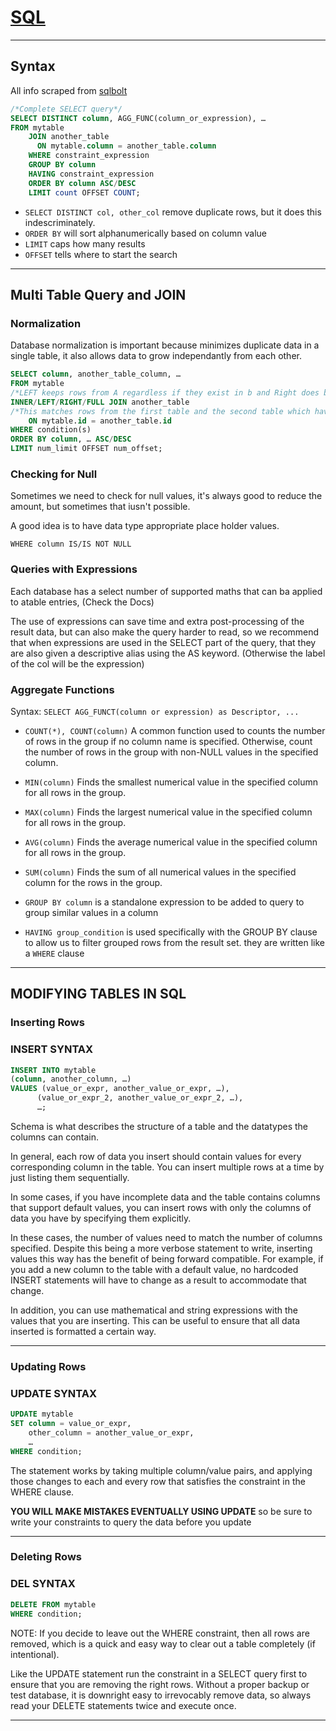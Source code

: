 # [SQL](https://sqlbolt.com/)

---

## Syntax

All info scraped from [sqlbolt](https://sqlbolt.com/)

```sql
/*Complete SELECT query*/
SELECT DISTINCT column, AGG_FUNC(column_or_expression), …
FROM mytable
    JOIN another_table
      ON mytable.column = another_table.column
    WHERE constraint_expression
    GROUP BY column
    HAVING constraint_expression
    ORDER BY column ASC/DESC
    LIMIT count OFFSET COUNT;
```

- `SELECT DISTINCT col, other_col` remove duplicate rows, but it does this indescriminately.
- `ORDER BY` will sort alphanumerically based on column value
- `LIMIT` caps how many results
- `OFFSET` tells where to start the search

---

## Multi Table Query and JOIN

### Normalization

Database normalization is important because minimizes duplicate data in a single table, it also allows data to grow independantly from each other. 

```sql
SELECT column, another_table_column, …
FROM mytable
/*LEFT keeps rows from A regardless if they exist in b and Right does b regardless of a. FULL KEEPS IT ALL! May also see it as LEFT OUTER JOIN (Kept for compatibility)*/
INNER/LEFT/RIGHT/FULL JOIN another_table 
/*This matches rows from the first table and the second table which have the same key (as defined by the ON constraint) to create a result row with the combined columns */
    ON mytable.id = another_table.id
WHERE condition(s)
ORDER BY column, … ASC/DESC
LIMIT num_limit OFFSET num_offset;
```

### Checking for Null

Sometimes we need to check for null values, it's always good to reduce the amount, but sometimes that iusn't possible. 

A good idea is to have data type appropriate place holder values. 

`WHERE column IS/IS NOT NULL`

### Queries with Expressions

Each database has a select number of supported maths that can ba applied to atable entries, (Check the Docs)

The use of expressions can save time and extra post-processing of the result data, but can also make the query harder to read, so we recommend that when expressions are used in the SELECT part of the query, that they are also given a descriptive alias using the AS keyword. (Otherwise the label of the col will be the expression)

### Aggregate Functions

Syntax: `SELECT AGG_FUNCT(column or expression) as Descriptor, ...`

- `COUNT(*), COUNT(column)` A common function used to counts the number of rows in the group if no column name is specified. Otherwise, count the number of rows in the group with non-NULL values in the specified column.
- `MIN(column)` Finds the smallest numerical value in the specified column for all rows in the group.
- `MAX(column)` Finds the largest numerical value in the specified column for all rows in the group.
- `AVG(column)` Finds the average numerical value in the specified column for all rows in the group.
- `SUM(column)` Finds the sum of all numerical values in the specified column for the rows in the group.

- `GROUP BY column` is a standalone expression to be added to query to group similar values in a column
- `HAVING group_condition` is used specifically with the GROUP BY clause to allow us to filter grouped rows from the result set. they are written like a `WHERE` clause

---

## MODIFYING TABLES IN SQL

### Inserting Rows

### INSERT SYNTAX

```sql
INSERT INTO mytable
(column, another_column, …)
VALUES (value_or_expr, another_value_or_expr, …),
      (value_or_expr_2, another_value_or_expr_2, …),
      …;
```


Schema is what describes the structure of a table and the datatypes the columns can contain. 

In general, each row of data you insert should contain values for every corresponding column in the table. You can insert multiple rows at a time by just listing them sequentially.

In some cases, if you have incomplete data and the table contains columns that support default values, you can insert rows with only the columns of data you have by specifying them explicitly.

In these cases, the number of values need to match the number of columns specified. Despite this being a more verbose statement to write, inserting values this way has the benefit of being forward compatible. For example, if you add a new column to the table with a default value, no hardcoded INSERT statements will have to change as a result to accommodate that change.

In addition, you can use mathematical and string expressions with the values that you are inserting.
This can be useful to ensure that all data inserted is formatted a certain way.

---

### Updating Rows

### UPDATE SYNTAX

```sql
UPDATE mytable
SET column = value_or_expr, 
    other_column = another_value_or_expr, 
    …
WHERE condition;
```

The statement works by taking multiple column/value pairs, and applying those changes to each and every row that satisfies the constraint in the WHERE clause.

**YOU WILL MAKE MISTAKES EVENTUALLY USING UPDATE** so be sure to write your constraints to query the data before you update

---

### Deleting Rows

### DEL SYNTAX

```sql
DELETE FROM mytable
WHERE condition;
```

NOTE: If you decide to leave out the WHERE constraint, then all rows are removed, which is a quick and easy way to clear out a table completely (if intentional).

Like the UPDATE statement run the constraint in a SELECT query first to ensure that you are removing the right rows. Without a proper backup or test database, it is downright easy to irrevocably remove data, so always read your DELETE statements twice and execute once.

---